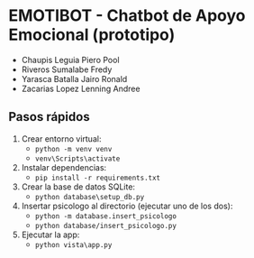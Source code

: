 # EMOTIBOT - Chatbot de Apoyo Emocional (prototipo)
- Chaupis Leguia Piero Pool
- Riveros Sumalabe Fredy
- Yarasca Batalla Jairo Ronald
- Zacarias Lopez Lenning Andree

## Pasos rápidos
1. Crear entorno virtual:
   - `python -m venv venv`
   - `venv\Scripts\activate` 
2. Instalar dependencias:
   - `pip install -r requirements.txt`
3. Crear la base de datos SQLite:
   - `python database\setup_db.py`
4. Insertar psicologo al directorio (ejecutar uno de los dos):
   - `python -m database.insert_psicologo`
   - `python database/insert_psicologo.py`
5. Ejecutar la app:
   - `python vista\app.py`
